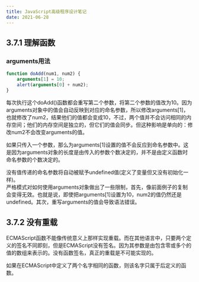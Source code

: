 ```yaml
---
title: JavaScript高级程序设计笔记
date: 2021-06-28
---  
```



## 3.7.1 理解函数

### arguments用法
```js
function doAdd(num1, num2) {
    arguments[1] = 10;
    alert(arguments[0] + num2);
}
```

每次执行这个doAdd()函数都会重写第二个参数，将第二个参数的值改为10。因为arguments对象中的值会自动反映到对应的命名参数，所以修改arguments[1]，也就修改了num2，结果他们的值都会变成10，不过，两个值并不会访问相同的内存空间；他们的内存空间是独立的，但它们的值会同步。但这种影响是单向的：修改num2不会改变arguments的值。   

如果只传入一个参数，那么为arguments[1]设置的值不会反应到命名参数中。这是因为arguments对象的长度是由传入的参数个数决定的，并不是由定义函数时命名参数的个数决定的。   

没有值传递的命名参数将自动被赋予undefined值(定义了变量但又没有初始化一样)。  
严格模式对如何使用arguments对象做出了一些限制，首先，像前面例子的复制会变得无效。也就是说，即使把arguments[1]设置为10，num2的值仍然还是undefined。其次，重写arguments的值会导致语法错误。  

## 3.7.2 没有重载  

ECMAScript函数不能像传统意义上那样实现重载。而在其他语言中，只要两个定义的签名不同即刻，但是ECMAScript没有签名。因为其参数是由包含零或多个的值的数组来表示的。没有函数签名，真正的重载是不可能实现的。  

如果在ECMAScript中定义了两个名字相同的函数，则该名字只属于后定义的函数。  

















